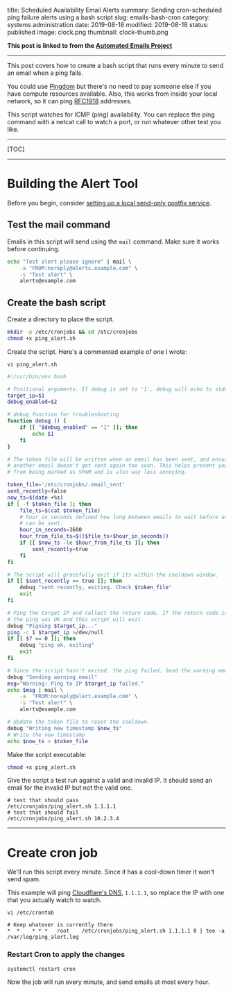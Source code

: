 title: Scheduled Availability Email Alerts
summary: Sending cron-scheduled ping failure alerts using a bash script
slug: emails-bash-cron
category: systems administration
date: 2019-08-18
modified: 2019-08-18
status: published
image: clock.png
thumbnail: clock-thumb.png


**This post is linked to from the [Automated Emails Project](/project-email)**

---


This post covers how to create a bash script that runs every minute to send an
email when a ping fails.

You could use [Pingdom](https://www.pingdom.com/) but there's no need to pay
someone else if you have compute resources available. Also, this works from
inside your local network, so it can ping [RFC1918](https://tools.ietf.org/html/rfc1918)
addresses.

This script watches for ICMP (ping) availability.
You can replace the ping command with a netcat call to watch a port, or run
whatever other test you like.


---

[TOC]

---


# Building the Alert Tool

Before you begin, consider [setting up a local send-only postfix service](/emails-postfix-ubuntu).


## Test the mail command

Emails in this script will send using the `mail` command. Make sure it works
before continuing.


```bash
echo "Test alert please ignore" | mail \
    -a "FROM:noreply@alerts.example.com" \
    -s "Test alert" \
    alerts@example.com
```


## Create the bash script

Create a directory to place the script.

```bash
mkdir -p /etc/cronjobs && cd /etc/cronjobs
chmod +x ping_alert.sh
```

Create the script. Here's a commented example of one I wrote:

`vi ping_alert.sh`
```bash
#!/usr/bin/env bash

# Positional arguments. If debug is set to '1', debug will echo to stdout
target_ip=$1
debug_enabled=$2

# debug function for troubleshooting
function debug () {
    if [[ "$debug_enabled" == "1" ]]; then
        echo $1
    fi
}

# The token file will be written when an email has been sent, and ensure that
# another email doesn't get sent again too soon. This helps prevent your emails
# from being marked as SPAM and is also way less annoying.

token_file='/etc/cronjobs/.email_sent'
sent_recently=false
now_ts=$(date +%s)
if [ -f $token_file ]; then
    file_ts=$(cat $token_file)
    # hour_in_seconds defined how long between emails to wait before another
    # can be sent.
    hour_in_seconds=3600
    hour_from_file_ts=$(($file_ts+$hour_in_seconds))
    if [[ $now_ts -le $hour_from_file_ts ]]; then
        sent_recently=true
    fi
fi

# The script will gracefully exit if its within the cooldown window.
if [[ $sent_recently == true ]]; then
    debug "sent recently, exiting. Check $token_file"
    exit
fi

# Ping the target IP and collect the return code. If the return code is 0 then
# the ping was OK and this script will exit.
debug "Pigning $target_ip..."
ping -c 1 $target_ip >/dev/null
if [[ $? == 0 ]]; then
    debug "ping ok, exiting"
    exit
fi

# Since the script hasn't exited, the ping failed. Send the warning email.
debug "Sending warning email"
msg="Warning: Ping to IP $target_ip failed."
echo $msg | mail \
    -a  "FROM:noreply@alert.example.com" \
    -s "Test alert" \
    alerts@example.com

# Update the token file to reset the cooldown.
debug "Writing new timestamp $now_ts"
# Write the new timestamp
echo $now_ts > $token_file
```

Make the script executable:

```bash
chmod +x ping_alert.sh
```

Give the script a test run against a valid and invalid IP. It should send an
email for the invalid IP but not the valid one.

```
# test that should pass
/etc/cronjobs/ping_alert.sh 1.1.1.1
# test that should fail
/etc/cronjobs/ping_alert.sh 10.2.3.4
```


---


# Create cron job

We'll run this script every minute. Since it has a cool-down timer it won't
send spam.

This example will ping [Cloudflare's DNS](https://new.blog.cloudflare.com/announcing-1111/),
`1.1.1.1`, so replace the IP with one that you actually watch to watch.

`vi /etc/crontab`
```
# Keep whatever is currently there
*  *    * * *   root    /etc/cronjobs/ping_alert.sh 1.1.1.1 0 | tee -a /var/log/ping_alert.log
```

### Restart Cron to apply the changes
```
systemctl restart cron
```

Now the job will run every minute, and send emails at most every hour.
